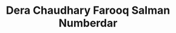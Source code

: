 ---
title: "Dera Chaudhary Farooq Salman Numberdar"
url: /mian-channu/dera-chaudhary-farooq-salman-numberdar/
shop: agrarian
---